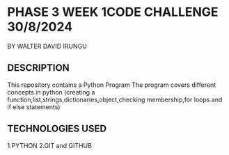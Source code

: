 # PHASE 3 WEEK 1CODE CHALLENGE    30/8/2024

BY WALTER DAVID IRUNGU

## DESCRIPTION

This repository contains a Python Program
The program covers different concepts in python (creating a function,list,strings,dictionaries,object,checking membership,for loops and if else statements)

## TECHNOLOGIES USED 
1.PYTHON
2.GIT and GITHUB

